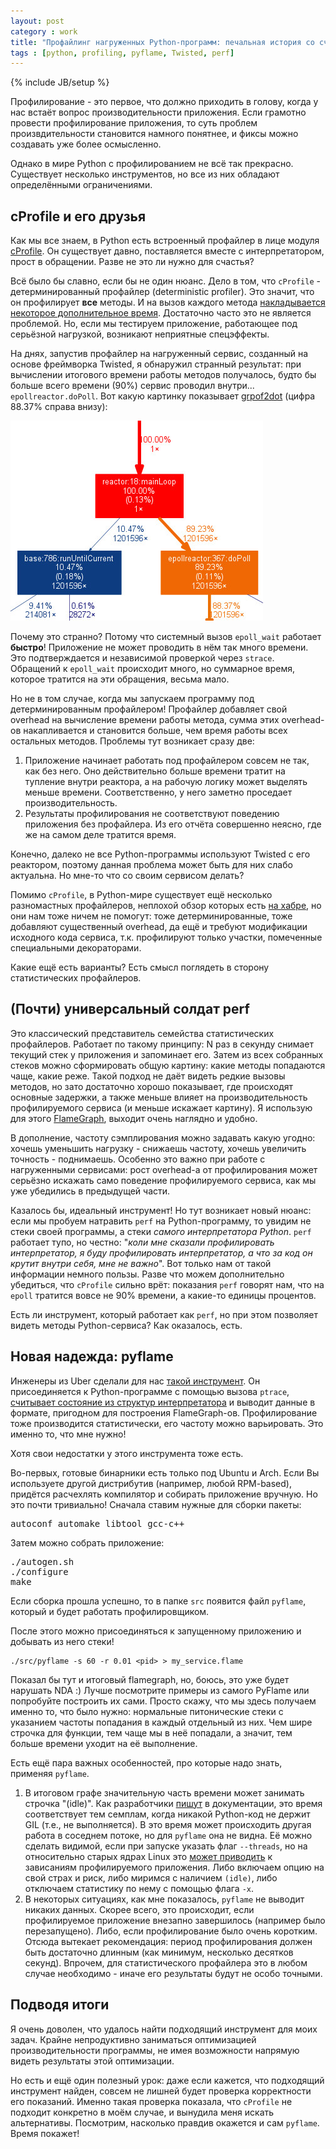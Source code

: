 ```yaml
---
layout: post
category : work
title: "Профайлинг нагруженных Python-программ: печальная история со счастливым концом"
tags : [python, profiling, pyflame, Twisted, perf]
---
```

{% include JB/setup %}

Профилирование - это первое, что должно приходить в голову, когда у нас встаёт вопрос производительности приложения. Если грамотно провести профилирование приложения, то суть проблем произвдительности становится намного понятнее, и фиксы можно создавать уже более осмысленно.

Однако в мире Python с профилированием не всё так прекрасно. Существует несколько инструментов, но все из них обладают определёнными ограничениями.

cProfile и его друзья
---

Как мы все знаем, в Python есть встроенный профайлер в лице модуля [cProfile](https://docs.python.org/2/library/profile.html#module-cProfile). Он существует давно, поставляется вместе с интерпретатором, прост в обращении. Разве не это ли нужно для счастья?

Всё было бы славно, если бы не один нюанс. Дело в том, что `cProfile` - детерминированный профайлер (deterministic profiler). Это значит, что он профилирует **все** методы. И на вызов каждого метода [накладывается некоторое дополнительное время](https://docs.python.org/2/library/profile.html#limitations). Достаточно часто это не является проблемой. Но, если мы тестируем приложение, работающее под серьёзной нагрузкой, возникают неприятные спецэффекты.

На днях, запустив профайлер на нагруженный сервис, созданный на основе фреймворка Twisted, я обнаружил странный результат: при вычислении итогового времени работы методов получалось, будто бы больше всего времени (90%) сервис проводил внутри... `epollreactor.doPoll`. Вот какую картинку показывает [grpof2dot](https://github.com/jrfonseca/gprof2dot) (цифра 88.37% справа внизу):

![pic](/images/python-profiling/epoll.jpg)

Почему это странно? Потому что системный вызов `epoll_wait` работает **быстро**! Приложение не может проводить в нём так много времени. Это подтверждается и независимой проверкой через `strace`. Обращений к `epoll_wait` происходит много, но суммарное время, которое тратится на эти обращения, весьма мало.

Но не в том случае, когда мы запускаем программу под детерминированным профайлером! Профайлер добавляет свой overhead на вычисление времени работы метода, сумма этих overhead-ов накапливается и становится больше, чем время работы всех остальных методов. Проблемы тут возникает сразу две:

1. Приложение начинает работать под профайлером совсем не так, как без него. Оно действительно больше времени тратит на тупление внутри реактора, а на рабочую логику может выделять меньше времени. Соответственно, у него заметно проседает производительность.
1. Результаты профилирования не соответствуют поведению приложения без профайлера. Из его отчёта совершенно неясно, где же на самом деле тратится время.

Конечно, далеко не все Python-программы используют Twisted с его реактором, поэтому данная проблема может быть для них слабо актуальна. Но мне-то что со своим сервисом делать?

Помимо `cProfile`, в Python-мире существует ещё несколько разномастных профайлеров, неплохой обзор которых есть [на хабре](https://habrahabr.ru/company/mailru/blog/202832/), но они нам тоже ничем не помогут: тоже детерминированные, тоже добавляют существенный overhead, да ещё и требуют модификации исходного кода сервиса, т.к. профилируют только участки, помеченные специальными декораторами.

Какие ещё есть варианты? Есть смысл поглядеть в сторону статистических профайлеров.

(Почти) универсальный солдат perf
---

Это классический представитель семейства статистических профайлеров. Работает по такому принципу: N раз в секунду снимает текущий стек у приложения и запоминает его. Затем из всех собранных стеков можно сформировать общую картину: какие методы попадаются чаще, какие реже. Такой подход не даёт видеть редкие вызовы методов, но зато достаточно хорошо показывает, где происходят основные задержки, а также меньше влияет на производительность профилируемого сервиса (и меньше искажает картину). Я использую для этого [FlameGraph](https://github.com/brendangregg/FlameGraph), выходит очень наглядно и удобно.

В дополнение, частоту сэмплирования можно задавать какую угодно: хочешь уменьшить нагрузку - снижаешь частоту, хочешь увеличить точность - поднимаешь. Особенно это важно при работе с нагруженными сервисами: рост overhead-а от профилирования может серьёзно искажать само поведение профилируемого сервиса, как мы уже убедились в предыдущей части.

Казалось бы, идеальный инструмент! Но тут возникает новый нюанс: если мы пробуем натравить `perf` на Python-программу, то увидим не стеки своей программы, а стеки _самого интерпретатора Python_. `perf` работает тупо, но честно: "_коли мне сказали профилировать интерпретатор, я буду профилировать интерпретатор, а что за код он крутит внутри себя, мне не важно_". Вот только нам от такой информации немного пользы. Разве что можем дополнительно убедиться, что `cProfile` сильно врёт: показания `perf` говорят нам, что на `epoll` тратится вовсе не 90% времени, а какие-то единицы процентов.

Есть ли инструмент, который работает как `perf`, но при этом позволяет видеть методы Python-сервиса? Как оказалось, есть.

Новая надежда: pyflame
---

Инженеры из Uber сделали для нас [такой инструмент](https://github.com/uber/pyflame). Он присоединяется к Python-программе с помощью вызова `ptrace`, [считывает состояние из структур интерпретатора](http://eng.uber.com/pyflame/) и выводит данные в формате, пригодном для построения FlameGraph-ов. Профилирование тоже производится статистически, его частоту можно варьировать. Это именно то, что мне нужно!

Хотя свои недостатки у этого инструмента тоже есть.

Во-первых, готовые бинарники есть только под Ubuntu и Arch. Если Вы используете другой дистрибутив (например, любой RPM-based), придётся расчехлять компилятор и собирать приложение вручную. Но это почти тривиально! Сначала ставим нужные для сборки пакеты:
<pre>
autoconf automake libtool gcc-c++
</pre>

Затем можно собрать приложение:
<pre>
./autogen.sh
./configure
make
</pre>

Если сборка прошла успешно, то в папке `src` появится файл `pyflame`, который и будет работать профилировщиком.

После этого можно присоединяться к запущенному приложению и добывать из него стеки!

    ./src/pyflame -s 60 -r 0.01 <pid> > my_service.flame

Показал бы тут и итоговый flamegraph, но, боюсь, это уже будет нарушать NDA :) Лучше посмотрите примеры из самого PyFlame или попробуйте построить их сами. Просто скажу, что мы здесь получаем именно то, что было нужно: нормальные питонические стеки с указанием частоты попадания в каждый отдельный из них. Чем шире строчка для функции, тем чаще мы в неё попадали, а значит, тем больше времени уходит на её выполнение.

Есть ещё пара важных особенностей, про которые надо знать, применяя `pyflame`.

1. В итоговом графе значительную часть времени может занимать строчка "(idle)". Как разработчики [пишут](https://github.com/uber/pyflame#what-is-idle-time) в документации, это время соответствует тем семплам, когда никакой Python-код не держит GIL (т.е., не выполняется). В это время может происходить другая работа в соседнем потоке, но для `pyflame` она не видна. Её можно сделать видимой, если при запуске указать флаг `--threads`, но на относительно старых ядрах Linux это [может приводить](https://github.com/uber/pyflame/issues/55) к зависаниям профилируемого приложения. Либо включаем опцию на свой страх и риск, либо миримся с наличием `(idle)`, либо отключаем статистику по нему с помощью флага `-x`.
2. В некоторых ситуациях, как мне показалось, `pyflame` не выводит никаких данных. Скорее всего, это происходит, если профилируемое приложение внезапно завершилось (например было перезапущено). Либо, если профилирование было очень коротким. Отсюда вытекает рекомендация: период профилирования должен быть достаточно длинным (как минимум, несколько десятков секунд). Впрочем, для статистического профайлера это в любом случае необходимо - иначе его результаты будут не особо точными.

Подводя итоги
---

Я очень доволен, что удалось найти подходящий инструмент для моих задач. Крайне непродуктивно заниматься оптимизацией производительности программы, не имея возможности напрямую видеть результаты этой оптимизации.

Но есть и ещё один полезный урок: даже если кажется, что подходящий инструмент найден, совсем не лишней будет проверка корректности его показаний. Именно такая проверка показала, что `cProfile` не подходит конкретно в моём случае, и вынудила меня искать альтернативы. Посмотрим, насколько правдив окажется и сам `pyflame`. Время покажет!
